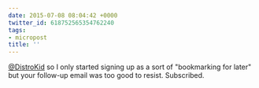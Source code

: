 ```yaml
---
date: 2015-07-08 08:04:42 +0000
twitter_id: 618752565354762240
tags:
- micropost
title: ''
---
```


[@DistroKid](https://twitter.com/DistroKid) so I only started signing up as a sort of "bookmarking for later" but your follow-up email was too good to resist. Subscribed.

